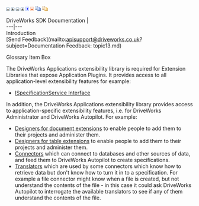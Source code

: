 ![](dotnetimages/collapse.gif) ![](dotnetimages/expand.gif) ![](dotnetimages/collapse.gif) ![](dotnetimages/expand.gif) ![](dotnetimages/drpdown.gif) ![](dotnetimages/drpdown_orange.gif) ![](dotnetimages/copycode.gif) ![](dotnetimages/copycodeHighlight.gif)

DriveWorks SDK Documentation  |   
---|---  
Introduction   
[Send Feedback](mailto:apisupport@driveworks.co.uk?subject=Documentation Feedback: topic13.md)  
  
Glossary Item Box

The DriveWorks Applications extensibility library is required for Extension Libraries that expose Application Plugins. It provides access to all application-level extensibility features for example:

  * [ISpecificationService Interface](topic489.md)



In addition, the DriveWorks Applications extensibility library provides access to application-specific extensibility features, i.e. for DriveWorks Administrator and DriveWorks Autopilot. For example:

  * [Designers for document extensions](topic1517.md) to enable people to add them to their projects and administer them.
  * [Designers for table extensions](topic1434.md) to enable people to add them to their projects and administer them.
  * [Connectors](topic1697.md) which can connect to databases and other sources of data, and feed them to DriveWorks Autopilot to create specifications.
  * [Translators](topic1801.md) which are used by some connectors which know how to retrieve data but don't know how to turn it in to a specification. For example a file connector might know when a file is created, but not understand the contents of the file - in this case it could ask DriveWorks Autopilot to interrogate the available translators to see if any of them understand the contents of the file.




